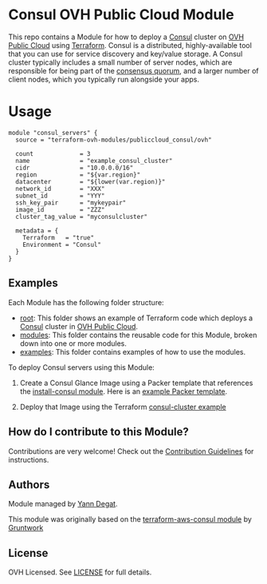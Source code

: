 # Consul OVH Public Cloud Module

This repo contains a Module for how to deploy a [Consul](https://www.consul.io/) cluster on 
[OVH Public Cloud](https://ovhcloud.com/) using [Terraform](https://www.terraform.io/). Consul is a distributed, highly-available 
tool that you can use for service discovery and key/value storage. A Consul cluster typically includes a small number
of server nodes, which are responsible for being part of the [consensus 
quorum](https://www.consul.io/docs/internals/consensus.html), and a larger number of client nodes, which you typically 
run alongside your apps.

# Usage


```hcl
module "consul_servers" {
  source = "terraform-ovh-modules/publiccloud_consul/ovh"

  count             = 3
  name              = "example_consul_cluster"
  cidr              = "10.0.0.0/16"
  region            = "${var.region}"
  datacenter        = "${lower(var.region)}"
  network_id        = "XXX"
  subnet_id         = "YYY"
  ssh_key_pair      = "mykeypair"
  image_id          = "ZZZ"
  cluster_tag_value = "myconsulcluster"

  metadata = {
    Terraform   = "true"
    Environment = "Consul"
  }
}
```

## Examples

Each Module has the following folder structure:

* [root](.): This folder shows an example of Terraform code which deploys a [Consul](https://www.consul.io/) cluster in [OVH Public Cloud](https://ovhcloud.com/).
* [modules](./modules): This folder contains the reusable code for this Module, broken down into one or more modules.
* [examples](./examples): This folder contains examples of how to use the modules.

To deploy Consul servers using this Module:

1. Create a Consul Glance Image using a Packer template that references the [install-consul module](./modules/install-consul).
   Here is an [example Packer template](./examples/consul-glance-image#quick-start). 
      
1. Deploy that Image using the Terraform [consul-cluster example](./examples/consul-cluster) 

## How do I contribute to this Module?

Contributions are very welcome! Check out the [Contribution Guidelines](CONTRIBUTING.md) for instructions.

## Authors

Module managed by [Yann Degat](https://github.com/yanndegat).

This module was originally based on the [terraform-aws-consul module](https://github.com/hashicorp/terraform-aws-consul/) by [Gruntwork](https://gruntowrk.io)

## License

OVH Licensed. See [LICENSE](./LICENSE) for full details.

